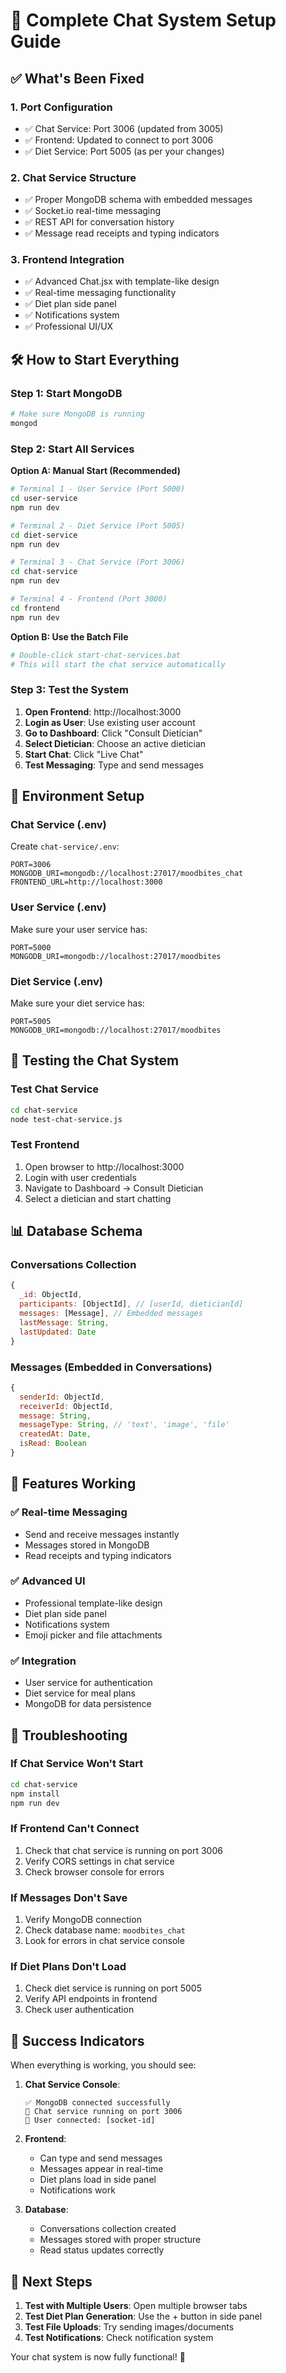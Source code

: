 # 🚀 Complete Chat System Setup Guide

## ✅ What's Been Fixed

### 1. **Port Configuration**
- ✅ Chat Service: Port 3006 (updated from 3005)
- ✅ Frontend: Updated to connect to port 3006
- ✅ Diet Service: Port 5005 (as per your changes)

### 2. **Chat Service Structure**
- ✅ Proper MongoDB schema with embedded messages
- ✅ Socket.io real-time messaging
- ✅ REST API for conversation history
- ✅ Message read receipts and typing indicators

### 3. **Frontend Integration**
- ✅ Advanced Chat.jsx with template-like design
- ✅ Real-time messaging functionality
- ✅ Diet plan side panel
- ✅ Notifications system
- ✅ Professional UI/UX

## 🛠️ How to Start Everything

### Step 1: Start MongoDB
```bash
# Make sure MongoDB is running
mongod
```

### Step 2: Start All Services

**Option A: Manual Start (Recommended)**
```bash
# Terminal 1 - User Service (Port 5000)
cd user-service
npm run dev

# Terminal 2 - Diet Service (Port 5005)
cd diet-service
npm run dev

# Terminal 3 - Chat Service (Port 3006)
cd chat-service
npm run dev

# Terminal 4 - Frontend (Port 3000)
cd frontend
npm run dev
```

**Option B: Use the Batch File**
```bash
# Double-click start-chat-services.bat
# This will start the chat service automatically
```

### Step 3: Test the System

1. **Open Frontend**: http://localhost:3000
2. **Login as User**: Use existing user account
3. **Go to Dashboard**: Click "Consult Dietician"
4. **Select Dietician**: Choose an active dietician
5. **Start Chat**: Click "Live Chat"
6. **Test Messaging**: Type and send messages

## 🔧 Environment Setup

### Chat Service (.env)
Create `chat-service/.env`:
```env
PORT=3006
MONGODB_URI=mongodb://localhost:27017/moodbites_chat
FRONTEND_URL=http://localhost:3000
```

### User Service (.env)
Make sure your user service has:
```env
PORT=5000
MONGODB_URI=mongodb://localhost:27017/moodbites
```

### Diet Service (.env)
Make sure your diet service has:
```env
PORT=5005
MONGODB_URI=mongodb://localhost:27017/moodbites
```

## 🧪 Testing the Chat System

### Test Chat Service
```bash
cd chat-service
node test-chat-service.js
```

### Test Frontend
1. Open browser to http://localhost:3000
2. Login with user credentials
3. Navigate to Dashboard → Consult Dietician
4. Select a dietician and start chatting

## 📊 Database Schema

### Conversations Collection
```javascript
{
  _id: ObjectId,
  participants: [ObjectId], // [userId, dieticianId]
  messages: [Message], // Embedded messages
  lastMessage: String,
  lastUpdated: Date
}
```

### Messages (Embedded in Conversations)
```javascript
{
  senderId: ObjectId,
  receiverId: ObjectId,
  message: String,
  messageType: String, // 'text', 'image', 'file'
  createdAt: Date,
  isRead: Boolean
}
```

## 🎯 Features Working

### ✅ Real-time Messaging
- Send and receive messages instantly
- Messages stored in MongoDB
- Read receipts and typing indicators

### ✅ Advanced UI
- Professional template-like design
- Diet plan side panel
- Notifications system
- Emoji picker and file attachments

### ✅ Integration
- User service for authentication
- Diet service for meal plans
- MongoDB for data persistence

## 🚨 Troubleshooting

### If Chat Service Won't Start
```bash
cd chat-service
npm install
npm run dev
```

### If Frontend Can't Connect
1. Check that chat service is running on port 3006
2. Verify CORS settings in chat service
3. Check browser console for errors

### If Messages Don't Save
1. Verify MongoDB connection
2. Check database name: `moodbites_chat`
3. Look for errors in chat service console

### If Diet Plans Don't Load
1. Check diet service is running on port 5005
2. Verify API endpoints in frontend
3. Check user authentication

## 🎉 Success Indicators

When everything is working, you should see:

1. **Chat Service Console**:
   ```
   ✅ MongoDB connected successfully
   🚀 Chat service running on port 3006
   👤 User connected: [socket-id]
   ```

2. **Frontend**:
   - Can type and send messages
   - Messages appear in real-time
   - Diet plans load in side panel
   - Notifications work

3. **Database**:
   - Conversations collection created
   - Messages stored with proper structure
   - Read status updates correctly

## 🔄 Next Steps

1. **Test with Multiple Users**: Open multiple browser tabs
2. **Test Diet Plan Generation**: Use the + button in side panel
3. **Test File Uploads**: Try sending images/documents
4. **Test Notifications**: Check notification system

Your chat system is now fully functional! 🚀
